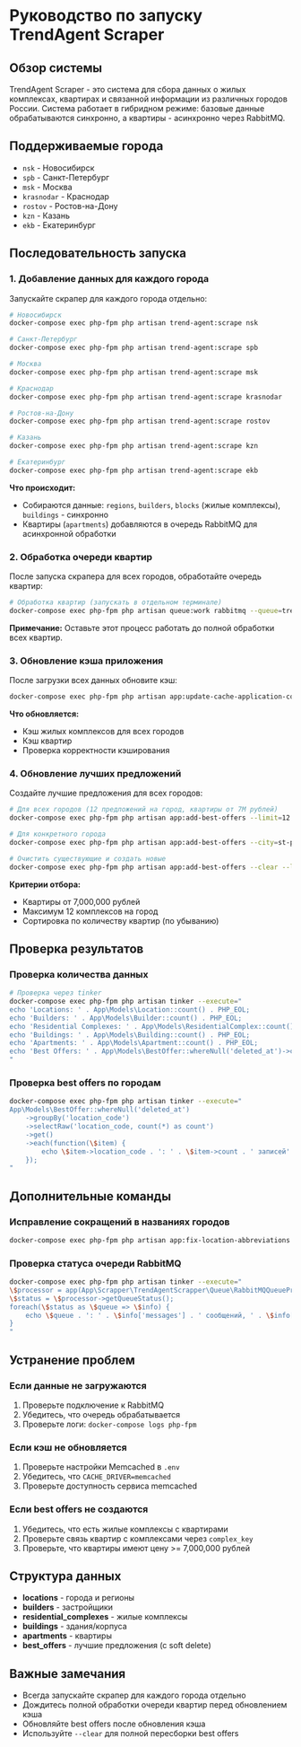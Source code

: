# Руководство по запуску TrendAgent Scraper

## Обзор системы

TrendAgent Scraper - это система для сбора данных о жилых комплексах, квартирах и связанной информации из различных городов России. Система работает в гибридном режиме: базовые данные обрабатываются синхронно, а квартиры - асинхронно через RabbitMQ.

## Поддерживаемые города

- `nsk` - Новосибирск
- `spb` - Санкт-Петербург  
- `msk` - Москва
- `krasnodar` - Краснодар
- `rostov` - Ростов-на-Дону
- `kzn` - Казань
- `ekb` - Екатеринбург

## Последовательность запуска

### 1. Добавление данных для каждого города

Запускайте скрапер для каждого города отдельно:

```bash
# Новосибирск
docker-compose exec php-fpm php artisan trend-agent:scrape nsk

# Санкт-Петербург
docker-compose exec php-fpm php artisan trend-agent:scrape spb

# Москва
docker-compose exec php-fpm php artisan trend-agent:scrape msk

# Краснодар
docker-compose exec php-fpm php artisan trend-agent:scrape krasnodar

# Ростов-на-Дону
docker-compose exec php-fpm php artisan trend-agent:scrape rostov

# Казань
docker-compose exec php-fpm php artisan trend-agent:scrape kzn

# Екатеринбург
docker-compose exec php-fpm php artisan trend-agent:scrape ekb
```

**Что происходит:**
- Собираются данные: `regions`, `builders`, `blocks` (жилые комплексы), `buildings` - синхронно
- Квартиры (`apartments`) добавляются в очередь RabbitMQ для асинхронной обработки

### 2. Обработка очереди квартир

После запуска скрапера для всех городов, обработайте очередь квартир:

```bash
# Обработка квартир (запускать в отдельном терминале)
docker-compose exec php-fpm php artisan queue:work rabbitmq --queue=trend_agent.apartments --tries=3 --verbose
```

**Примечание:** Оставьте этот процесс работать до полной обработки всех квартир.

### 3. Обновление кэша приложения

После загрузки всех данных обновите кэш:

```bash
docker-compose exec php-fpm php artisan app:update-cache-application-command
```

**Что обновляется:**
- Кэш жилых комплексов для всех городов
- Кэш квартир
- Проверка корректности кэширования

### 4. Обновление лучших предложений

Создайте лучшие предложения для всех городов:

```bash
# Для всех городов (12 предложений на город, квартиры от 7М рублей)
docker-compose exec php-fpm php artisan app:add-best-offers --limit=12 --min-price=7000000

# Для конкретного города
docker-compose exec php-fpm php artisan app:add-best-offers --city=st-petersburg --limit=12 --min-price=7000000

# Очистить существующие и создать новые
docker-compose exec php-fpm php artisan app:add-best-offers --clear --limit=12 --min-price=7000000
```

**Критерии отбора:**
- Квартиры от 7,000,000 рублей
- Максимум 12 комплексов на город
- Сортировка по количеству квартир (по убыванию)

## Проверка результатов

### Проверка количества данных

```bash
# Проверка через tinker
docker-compose exec php-fpm php artisan tinker --execute="
echo 'Locations: ' . App\Models\Location::count() . PHP_EOL;
echo 'Builders: ' . App\Models\Builder::count() . PHP_EOL;
echo 'Residential Complexes: ' . App\Models\ResidentialComplex::count() . PHP_EOL;
echo 'Buildings: ' . App\Models\Building::count() . PHP_EOL;
echo 'Apartments: ' . App\Models\Apartment::count() . PHP_EOL;
echo 'Best Offers: ' . App\Models\BestOffer::whereNull('deleted_at')->count() . PHP_EOL;
"
```

### Проверка best offers по городам

```bash
docker-compose exec php-fpm php artisan tinker --execute="
App\Models\BestOffer::whereNull('deleted_at')
    ->groupBy('location_code')
    ->selectRaw('location_code, count(*) as count')
    ->get()
    ->each(function(\$item) { 
        echo \$item->location_code . ': ' . \$item->count . ' записей' . PHP_EOL; 
    });
"
```

## Дополнительные команды

### Исправление сокращений в названиях городов

```bash
docker-compose exec php-fpm php artisan app:fix-location-abbreviations
```

### Проверка статуса очереди RabbitMQ

```bash
docker-compose exec php-fpm php artisan tinker --execute="
\$processor = app(App\Scrapper\TrendAgentScrapper\Queue\RabbitMQQueueProcessor::class);
\$status = \$processor->getQueueStatus();
foreach(\$status as \$queue => \$info) {
    echo \$queue . ': ' . \$info['messages'] . ' сообщений, ' . \$info['consumers'] . ' потребителей' . PHP_EOL;
}
"
```

## Устранение проблем

### Если данные не загружаются

1. Проверьте подключение к RabbitMQ
2. Убедитесь, что очередь обрабатывается
3. Проверьте логи: `docker-compose logs php-fpm`

### Если кэш не обновляется

1. Проверьте настройки Memcached в `.env`
2. Убедитесь, что `CACHE_DRIVER=memcached`
3. Проверьте доступность сервиса memcached

### Если best offers не создаются

1. Убедитесь, что есть жилые комплексы с квартирами
2. Проверьте связь квартир с комплексами через `complex_key`
3. Проверьте, что квартиры имеют цену >= 7,000,000 рублей

## Структура данных

- **locations** - города и регионы
- **builders** - застройщики  
- **residential_complexes** - жилые комплексы
- **buildings** - здания/корпуса
- **apartments** - квартиры
- **best_offers** - лучшие предложения (с soft delete)

## Важные замечания

- Всегда запускайте скрапер для каждого города отдельно
- Дождитесь полной обработки очереди квартир перед обновлением кэша
- Обновляйте best offers после обновления кэша
- Используйте `--clear` для полной пересборки best offers